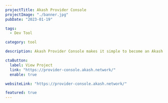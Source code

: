 ```yaml
---
projectTitle: Akash Provider Console
projectImage: "./banner.jpg"
pubDate: "2023-01-19"

tags:
  - Dev Tool

category: tool

description: Akash Provider Console makes it simple to become an Akash Network cloud provider. Use a streamlined UI to become a provider.

ctaButton:
  label: View Project
  link: "https://provider-console.akash.network/"
  enable: true

websiteLink: "https://provider-console.akash.network/"

featured: true
---
```

